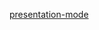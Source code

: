 [presentation-mode](https://balsamiq.cloud/sm4xv9o/p7kclti/r943A?f=N4IgUiBcAMA0IDkpxAYWfAMhkAhHAsjgFo4DSUA2gLoC%2BQA%3D)